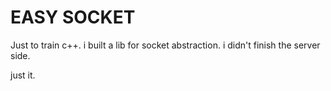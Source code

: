 # EASY SOCKET
Just to train c++. i built a lib for socket abstraction.
i didn't finish the server side.

just it.
